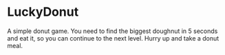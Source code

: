 # LuckyDonut
A simple donut game.
You need to find the biggest doughnut in 5 seconds and eat it, so you can continue to the next level.
Hurry up and take a donut meal.
